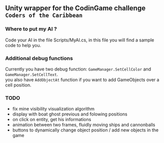 ## Unity wrapper for the CodinGame challenge `Coders of the Caribbean`

### Where to put my AI ?
Code your AI in the file Scripts/MyAI.cs, in this file you will find a sample code to help you.  

### Additional debug functions
Currently you have two debug function:
`GameManager.SetCellColor` and `GameManager.SetCellText`.  
you also have `AddObjectAt` function if you want to add GameObjects over a cell position.  

### TODO
+ fix mine visibility visualization algorithm
+ display with boat ghost previous and folowing positions
+ on click on entity, get his informations
+ animation between two frames, fluidly moving ships and cannonballs
+ buttons to dynamically change object position / add new objects in the game
